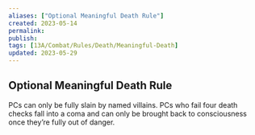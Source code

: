 ```yaml
---
aliases: ["Optional Meaningful Death Rule"]
created: 2023-05-14
permalink: 
publish: 
tags: [13A/Combat/Rules/Death/Meaningful-Death]
updated: 2023-05-29
---
```


## Optional Meaningful Death Rule

PCs can only be fully slain by named villains. PCs who fail four death checks fall into a coma and can only be brought back to consciousness once they’re fully out of danger.